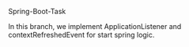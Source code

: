 Spring-Boot-Task

In this branch, we implement ApplicationListener and contextRefreshedEvent for start spring logic.
